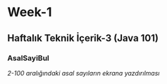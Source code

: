 # Week-1
## Haftalık Teknik İçerik-3 (Java 101)
### AsalSayiBul  
*2-100 aralığındaki asal sayıların ekrana yazdırılması*
